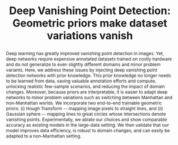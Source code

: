 ---
title: "Deep Vanishing Point Detection: Geometric priors make dataset variations vanish"
layout: publication
categories:
  - Publications
tags:
  - Vanishing Point Detection
  - Geometric Priors
  - Spherical Convolutions
  - Geometric Deep Learning
last_modified_at: 2022-03-06T17:43:47-01:00
venue: "CVPR 2022"
abstract: "Deep learning has greatly improved vanishing point detection in images. Yet, deep networks require expensive annotated datasets trained on costly hardware and do not generalize to even slightly different domains and minor problem variants. Here, we address these issues by injecting deep vanishing point detection networks with prior knowledge.  This prior knowledge no longer needs to be learned from data, saving valuable annotation efforts and compute, unlocking realistic few-sample scenarios, and reducing the impact of domain changes. Moreover, because priors are interpretable, it is easier to adapt deep networks to minor problem variations such as switching between Manhattan and non-Manhattan worlds. We incorporate two end-to-end trainable geometric priors: (i) Hough Transform -- mapping image pixels to straight lines, and (ii) Gaussian sphere -- mapping lines to great circles whose intersections denote vanishing points. Experimentally, we ablate our choices and show comparable accuracy as existing models in the large-data setting. We then validate that our model improves data efficiency, is robust to domain changes, and can easily be adapted to a non-Manhattan setting."
authors: "Y. Lin, <b>R. Wiersma</b>, S. L. Pintea, K. Hildebrandt, E. Eisemann and J. C. van Gemert"
type: "Article"
doi: "10.1109/CVPR52688.2022.00601"
img: "/assets/img/publications/dvpd_feature.png"
pdf: "https://arxiv.org/pdf/2203.08586.pdf"
code: "https://github.com/yanconglin/VanishingPoint_HoughTransform_GaussianSphere"
bib: "@article{lin2022vpd,
  title={Deep vanishing point detection: Geometric priors make dataset variations vanish},
  author={Lin, Yancong and Wiersma, Ruben and and Pintea, Silvia L and Hildebrandt, Klaus and Eisemann, Elmar and van Gemert, Jan C},
  booktitle={Conference on Computer Vision and Pattern Recognition},
  year={2022}
}"
---